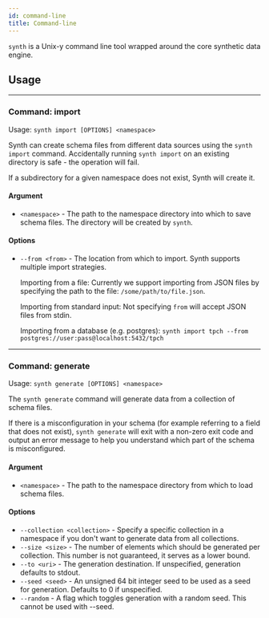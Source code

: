 ```yaml
---
id: command-line
title: Command-line
---
```


`synth` is a Unix-y command line tool wrapped around the core synthetic data engine. 

## Usage

---

### Command: import

Usage: `synth import [OPTIONS] <namespace>`

Synth can create schema files from different data sources using the `synth import` command.
Accidentally running `synth import` on an existing directory is safe - the operation will fail.

If a subdirectory for a given namespace does not exist, Synth will create it.

#### Argument

- `<namespace>` - The path to the namespace directory into which to save schema files. The directory will be created by `synth`.
  
#### Options
 
- `--from <from>` - The location from which to import. Synth supports multiple import strategies. 
  
  Importing from a file: Currently we support importing from JSON files by specifying the path to
                           the file: `/some/path/to/file.json`.
  
  Importing from standard input: Not specifying `from` will accept JSON files from stdin.

  Importing from a database (e.g.
  postgres): `synth import tpch --from postgres://user:pass@localhost:5432/tpch`

---

### Command: generate

Usage: `synth generate [OPTIONS] <namespace>`

The `synth generate` command will generate data from a collection of schema files.

If there is a misconfiguration in your schema (for example referring to a field that does not exist), `synth generate` will exit with a non-zero exit code and output an error message to help you understand which part of the schema is misconfigured.

#### Argument

- `<namespace>` - The path to the namespace directory from which to load schema files.
  
#### Options

- `--collection <collection>` - Specify a specific collection in a namespace if you don't want to generate data from all collections.
- `--size <size>` - The number of elements which should be generated per collection. This number is not guaranteed, it serves as a lower bound.
- `--to <uri>` - The generation destination. If unspecified, generation defaults to stdout.
- `--seed <seed>` - An unsigned 64 bit integer seed to be used as a seed for generation. Defaults to 0 if unspecified.
- `--random` - A flag which toggles generation with a random seed. This cannot be used with --seed.

